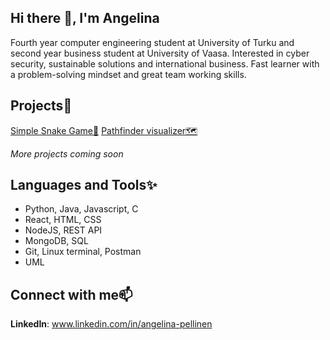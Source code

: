 ## Hi there 👋, I'm Angelina
Fourth year computer engineering student at University of Turku and second year business student at University of Vaasa. Interested in cyber security, sustainable solutions and international business. Fast learner with a problem-solving mindset and great team working skills.

## Projects👾

[Simple Snake Game🐍](https://github.com/ang3lin4/snake_game.git)
[Pathfinder visualizer🗺️](https://github.com/ang3lin4/pathfinder_visualizer.git)

_More projects coming soon_  


## Languages and Tools✨
- Python, Java, Javascript, C
- React, HTML, CSS
- NodeJS, REST API
- MongoDB, SQL
- Git, Linux terminal, Postman
- UML


## Connect with me📫
**LinkedIn**: www.linkedin.com/in/angelina-pellinen

<!--
**ang3lin4/ang3lin4** is a ✨ _special_ ✨ repository because its `README.md` (this file) appears on your GitHub profile.

Here are some ideas to get you started:

- 🔭 I’m currently working on ...
- 🌱 I’m currently learning ...
- 👯 I’m looking to collaborate on ...
- 🤔 I’m looking for help with ...
- 💬 Ask me about ...
- 📫 How to reach me: ...
- 😄 Pronouns: ...
- ⚡ Fun fact: ...
-->
